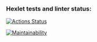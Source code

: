 ### Hexlet tests and linter status:
[![Actions Status](https://github.com/Illarionov21/frontend-project-44/actions/workflows/hexlet-check.yml/badge.svg)](https://github.com/Illarionov21/frontend-project-44/actions)

[![Maintainability](https://api.codeclimate.com/v1/badges/533624cb22083604346a/maintainability)](https://codeclimate.com/github/Illarionov21/frontend-project-44/maintainability)
